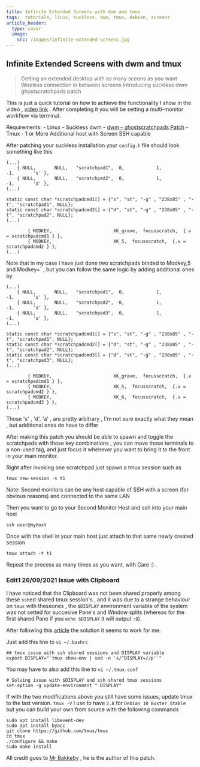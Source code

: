 ```yaml
---
title: Infinite Extended Screens with dwm and tmux
tags:  tutorials, linux, suckless, dwm, tmux, debian, screens
article_header:
  type: cover
  image:
    src: /images/infinite-extended-screens.jpg
---
```


## Infinite Extended Screens with dwm and tmux

> Getting an extended desktop with as many sceens as you want
> Wireless connection in between screens
> Introducing suckless dwm ghostscratchpads patch

This is just a quick tutorial on how to achieve the functionality I show in the video , [video link](https://youtu.be/GHwqsyNeiRU) .
After completing it you will be setting a multi-monitor workflow via terminal.

Requirements:
    - Linux 
    - Suckless dwm
    - [dwm - ghostscratchpads Patch](https://github.com/bakkeby/patches/blob/master/dwm/dwm-ghostscratchpads-20210920-a786211.diff)
    - Tmux
    - 1 or More Additional host with Screen SSH capable

After patching your suckless installation your `config.h` file should look something like this
```
(...)
    { NULL,       NULL,   "scratchpad1",  0,            1,           -1,       's' },
    { NULL,       NULL,   "scratchpad2",  0,            1,           -1,       'd' },
(...)

static const char *scratchpadcmd1[] = {"s", "st", "-g" , "238x85" , "-t", "scratchpad1", NULL};
static const char *scratchpadcmd2[] = {"d", "st", "-g" , "238x85" , "-t", "scratchpad2", NULL};
(...)

    	{ MODKEY,                       XK_grave,  focusscratch,  {.v = scratchpadcmd1 } },
    	{ MODKEY,                       XK_5,  focusscratch,  {.v = scratchpadcmd2 } },
(...)
```
Note that in my case I have just done two scratchpads binded to Modkey,5 and Modkey+` , but you can follow the same logic by adding additional ones by


```
(...)
    { NULL,       NULL,   "scratchpad1",  0,            1,           -1,       's' },
    { NULL,       NULL,   "scratchpad2",  0,            1,           -1,       'd' },
    { NULL,       NULL,   "scratchpad3",  0,            1,           -1,       'a' },
(...)

static const char *scratchpadcmd1[] = {"s", "st", "-g" , "238x85" , "-t", "scratchpad1", NULL};
static const char *scratchpadcmd2[] = {"d", "st", "-g" , "238x85" , "-t", "scratchpad2", NULL};
static const char *scratchpadcmd3[] = {"d", "st", "-g" , "238x85" , "-t", "scratchpad3", NULL};
(...)

    	{ MODKEY,                       XK_grave,  focusscratch,  {.v = scratchpadcmd1 } },
    	{ MODKEY,                       XK_5,  focusscratch,  {.v = scratchpadcmd2 } },
    	{ MODKEY,                       XK_6,  focusscratch,  {.v = scratchpadcmd3 } },
(...)
```

Those 's' , 'd', 'a' , are pretty arbitrary , I'm not sure exactly what they mean , but additional ones do have to differ
    
After making this patch you should be able to spawn and toggle the scratchpads with those key combinations , you can move those terminals to a non-used tag, and just focus it whenever you want to bring it to the front in your main monitor.

Right after invoking one scratchpad just spawn a tmux session such as

```
tmux new-session -s t1
```
Note: Second monitors can be any host capable of SSH with a screen (for obvious reasons) and connected to the same LAN

Then you want to go to your Second Monitor Host and ssh into your main host

```
ssh user@myHost
```

Once with the shell in your main host just attach to that same newly created session

```
tmux attach -t t1
```

Repeat the process as many times as you want, with Care :) .

### Edit1 26/09/2021 Issue with Clipboard

I have noticed that the Clipboard was not been shared properly among these `ssh`ed shared tmux session's , and it was due to a strange behaviour on `tmux` with theseones , the `$DISPLAY` environment variable of the system was not setted for succesive Pane's and Window splits (whereas for the first shared Pane if you `echo $DISPLAY` it will output `:0`). 

After following this [article](https://goosebearingbashshell.github.io/2017/12/07/reset-display-variable-in-tmux.html) the solution it seems to work for me.

Just add this line to `vi ~/.bashrc`

```
## tmux issue with ssh shared sessions and DISPLAY variable
export DISPLAY="`tmux show-env | sed -n 's/^DISPLAY=//p'`"
```

You may have to also add this line to `vi ~/.tmux.conf`
```
# Solving issue with $DISPLAY and ssh shared tmux sessions
set-option -g update-environment " DISPLAY"
```

If with the two modifications above you still have some issues, update tmux to the last version. `tmux -V` I use to have `2.8` for `Debian 10 Buster Stable` but you can build your own from source with the following commands

```
sudo apt install libevent-dev
sudo apt install byacc
git clone https://github.com/tmux/tmux
cd tmux
./configure && make
sudo make install
```

All credit goes to [Mr Bakkeby](https://github.com/bakkeby/) , he is the author of this patch.
